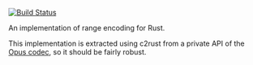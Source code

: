 [![Build Status](https://travis-ci.org/binast/range-encoding-rs.svg?branch=master)](https://travis-ci.org/binast/range-encoding-rs)

An implementation of range encoding for Rust.

This implementation is extracted using c2rust from a private API of the [Opus codec](https://github.com/xiph/opus/blob/master/celt/), so it should be fairly robust.
